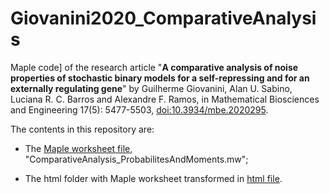 # Giovanini2020_ComparativeAnalysis

Maple code] of the research article "**A comparative analysis of noise properties of stochastic binary models for a self-repressing and for an externally regulating gene**" by Guilherme Giovanini, Alan U. Sabino, Luciana R. C. Barros and Alexandre F. Ramos, in Mathematical Biosciences 
   and Engineering 17(5): 5477-5503, [doi:10.3934/mbe.2020295](https://doi.org/10.3934/mbe.2020295).
 
The contents in this repository are:
* The [Maple worksheet file](ComparativeAnalysis_ProbabilitesAndMoments.mw), "ComparativeAnalysis_ProbabilitesAndMoments.mw";

* The html folder with Maple worksheet transformed in [html file](html/README.MD).
